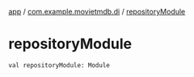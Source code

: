 [app](../index.md) / [com.example.movietmdb.di](index.md) / [repositoryModule](./repository-module.md)

# repositoryModule

`val repositoryModule: Module`